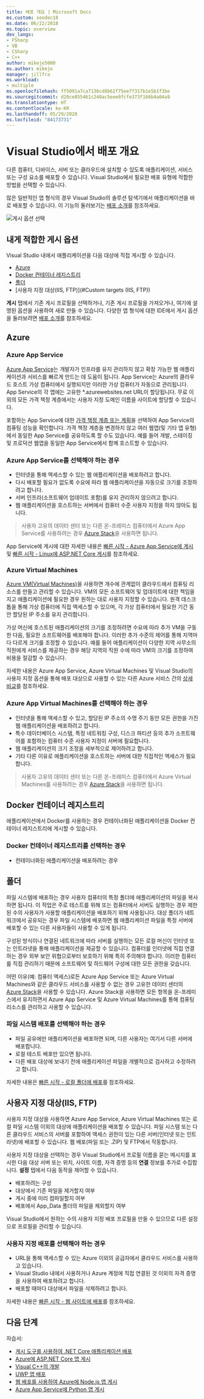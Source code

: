 ```yaml
---
title: 배포 개요 | Microsoft Docs
ms.custom: seodec18
ms.date: 06/22/2018
ms.topic: overview
dev_langs:
- FSharp
- VB
- CSharp
- C++
author: mikejo5000
ms.author: mikejo
manager: jillfra
ms.workload:
- multiple
ms.openlocfilehash: ff5091a7ca7136cd8b62f75ee7f317b1e5b1f3be
ms.sourcegitcommit: d20ce855461c240ac5eee0fcfe373f166b4a04a9
ms.translationtype: HT
ms.contentlocale: ko-KR
ms.lasthandoff: 05/29/2020
ms.locfileid: "84173731"
---
```

# <a name="overview-of-deployment-in-visual-studio"></a>Visual Studio에서 배포 개요

다른 컴퓨터, 디바이스, 서버 또는 클라우드에 설치할 수 있도록 애플리케이션, 서비스 또는 구성 요소를 배포할 수 있습니다. Visual Studio에서 필요한 배포 유형에 적합한 방법을 선택할 수 있습니다.

많은 일반적인 앱 형식의 경우 Visual Studio의 솔루션 탐색기에서 애플리케이션을 바로 배포할 수 있습니다. 이 기능의 둘러보기는 [배포 소개](../deployment/deploying-applications-services-and-components.md)를 참조하세요.

![게시 옵션 선택](../deployment/media/quickstart-publish-dialog.png)

## <a name="what-publishing-options-are-right-for-me"></a>내게 적합한 게시 옵션

Visual Studio 내에서 애플리케이션을 다음 대상에 직접 게시할 수 있습니다.

- [Azure](#azure)
- [Docker 컨테이너 레지스트리](#docker-container-registry)
- [폴더](#folder)
- [사용자 지정 대상(IIS, FTP)](#Custom targets (IIS, FTP))

**게시** 탭에서 기존 게시 프로필을 선택하거나, 기존 게시 프로필을 가져오거나, 여기에 설명된 옵션을 사용하여 새로 만들 수 있습니다. 다양한 앱 형식에 대한 IDE에서 게시 옵션을 둘러보려면 [배포 소개](../deployment/deploying-applications-services-and-components.md)를 참조하세요.

## <a name="azure"></a>Azure 

### <a name="azure-app-service"></a>Azure App Service

[Azure App Service](/azure/app-service/app-service-web-overview)는 개발자가 인프라를 유지 관리하지 않고 확장 가능한 웹 애플리케이션과 서비스를 빠르게 만드는 데 도움이 됩니다. App Service는 Azure의 클라우드 호스트 가상 컴퓨터에서 실행되지만 이러한 가상 컴퓨터가 자동으로 관리됩니다. App Service의 각 앱에는 고유한 \*.azurewebsites.net URL이 할당됩니다. 무료 이외의 모든 가격 책정 계층에서는 사용자 지정 도메인 이름을 사이트에 할당할 수 있습니다.

포함하는 App Service에 대한 [가격 책정 계층 또는 계획](/azure/app-service/azure-web-sites-web-hosting-plans-in-depth-overview)을 선택하여 App Service의 컴퓨팅 성능을 확인합니다. 가격 책정 계층을 변경하지 않고 여러 웹앱(및 기타 앱 유형)에서 동일한 App Service를 공유하도록 할 수도 있습니다. 예를 들어 개발, 스테이징 및 프로덕션 웹앱을 동일한 App Service에서 함께 호스트할 수 있습니다.

### <a name="when-to-choose-azure-app-service"></a>Azure App Service를 선택해야 하는 경우

- 인터넷을 통해 액세스할 수 있는 웹 애플리케이션을 배포하려고 합니다.
- 다시 배포할 필요가 없도록 수요에 따라 웹 애플리케이션을 자동으로 크기를 조정하려고 합니다.
- 서버 인프라(소프트웨어 업데이트 포함)를 유지 관리하지 않으려고 합니다.
- 웹 애플리케이션을 호스트하는 서버에서 컴퓨터 수준 사용자 지정을 하지 않아도 됩니다.

> 사용자 고유의 데이터 센터 또는 다른 온-프레미스 컴퓨터에서 Azure App Service를 사용하려는 경우 [Azure Stack](https://azure.microsoft.com/overview/azure-stack/)을 사용하면 됩니다.

App Service에 게시에 대한 자세한 내용은 [빠른 시작 - Azure App Service에 게시](quickstart-deploy-to-azure.md) 및 [빠른 시작 - Linux에 ASP.NET Core 게시](quickstart-deploy-to-linux.md)를 참조하세요.

### <a name="azure-virtual-machines"></a>Azure Virtual Machines

[Azure VM(Virtual Machines)](https://azure.microsoft.com/documentation/services/virtual-machines/)을 사용하면 개수에 관계없이 클라우드에서 컴퓨팅 리소스를 만들고 관리할 수 있습니다. VM의 모든 소프트웨어 및 업데이트에 대한 책임을 지고 애플리케이션에 필요한 경우 원하는 대로 사용자 지정할 수 있습니다. 원격 데스크톱을 통해 가상 컴퓨터에 직접 액세스할 수 있으며, 각 가상 컴퓨터에서 필요한 기간 동안 할당된 IP 주소를 유지 관리합니다.

가상 머신에 호스트된 애플리케이션의 크기를 조정하려면 수요에 따라 추가 VM을 구동한 다음, 필요한 소프트웨어를 배포해야 합니다. 이러한 추가 수준의 제어를 통해 지역마다 다르게 크기를 조정할 수 있습니다. 예를 들어 애플리케이션이 다양한 지역 사무소의 직원에게 서비스를 제공하는 경우 해당 지역의 직원 수에 따라 VM의 크기를 조정하여 비용을 절감할 수 있습니다.

자세한 내용은 Azure App Service, Azure Virtual Machines 및 Visual Studio의 사용자 지정 옵션을 통해 배포 대상으로 사용할 수 있는 다른 Azure 서비스 간의 [상세 비교](https://azure.microsoft.com/documentation/articles/choose-web-site-cloud-service-vm/)를 참조하세요.

### <a name="when-to-choose-azure-app-virtual-machines"></a>Azure App Virtual Machines를 선택해야 하는 경우

- 인터넷을 통해 액세스할 수 있고, 할당된 IP 주소의 수명 주기 동안 모든 권한을 가진 웹 애플리케이션을 배포하려고 합니다.
- 특수 데이터베이스 시스템, 특정 네트워킹 구성, 디스크 파티션 등의 추가 소프트웨어를 포함하는 컴퓨터 수준 사용자 지정이 서버에 필요합니다.
- 웹 애플리케이션의 크기 조정을 세부적으로 제어하려고 합니다.
- 기타 다른 이유로 애플리케이션을 호스트하는 서버에 대한 직접적인 액세스가 필요합니다.

> 사용자 고유의 데이터 센터 또는 다른 온-프레미스 컴퓨터에서 Azure Virtual Machines를 사용하려는 경우 [Azure Stack](https://azure.microsoft.com/overview/azure-stack/)을 사용하면 됩니다.

## <a name="docker-container-registry"></a>Docker 컨테이너 레지스트리

애플리케이션에서 Docker를 사용하는 경우 컨테이너화된 애플리케이션을 Docker 컨테이너 레지스트리에 게시할 수 있습니다.

### <a name="when-to-choose-docker-container-registry"></a>Docker 컨테이너 레지스트리를 선택하는 경우

- 컨테이너화된 애플리케이션을 배포하려는 경우

## <a name="folder"></a>폴더

파일 시스템에 배포하는 경우 사용자 컴퓨터의 특정 폴더에 애플리케이션의 파일을 복사하면 됩니다. 이 작업은 주로 테스트를 위해 또는 컴퓨터에서 서버도 실행하는 경우 제한된 수의 사용자가 사용할 애플리케이션을 배포하기 위해 사용됩니다. 대상 폴더가 네트워크에서 공유되는 경우 파일 시스템에 배포하면 웹 애플리케이션 파일을 특정 서버에 배포할 수 있는 다른 사용자들이 사용할 수 있게 됩니다.

구성된 방식이나 연결된 네트워크에 따라 서버를 실행하는 모든 로컬 머신이 인터넷 또는 인트라넷을 통해 애플리케이션을 제공할 수 있습니다. 컴퓨터를 인터넷에 직접 연결하는 경우 외부 보안 위협으로부터 보호하기 위해 특히 주의해야 합니다. 이러한 컴퓨터를 직접 관리하기 때문에 소프트웨어 및 하드웨어 구성에 대한 모든 권한을 갖습니다.

어떤 이유(예: 컴퓨터 액세스)로든 Azure App Service 또는 Azure Virtual Machines와 같은 클라우드 서비스를 사용할 수 없는 경우 고유한 데이터 센터의 [Azure Stack](https://azure.microsoft.com/overview/azure-stack/)을 사용할 수 있습니다. Azure Stack을 사용하면 모든 항목을 온-프레미스에서 유지하면서 Azure App Service 및 Azure Virtual Machines를 통해 컴퓨팅 리소스를 관리하고 사용할 수 있습니다.

### <a name="when-to-choose-file-system-deployment"></a>파일 시스템 배포를 선택해야 하는 경우

- 파일 공유에만 애플리케이션을 배포하면 되며, 다른 사용자는 여기서 다른 서버에 배포합니다.
- 로컬 테스트 배포만 있으면 됩니다.
- 다른 배포 대상에 보내기 전에 애플리케이션 파일을 개별적으로 검사하고 수정하려고 합니다.

자세한 내용은 [빠른 시작 - 로컬 폴더에 배포](quickstart-deploy-to-local-folder.md)를 참조하세요.

## <a name="custom-targets-iis-ftp"></a>사용자 지정 대상(IIS, FTP)

사용자 지정 대상을 사용하면 Azure App Service, Azure Virtual Machines 또는 로컬 파일 시스템 이외의 대상에 애플리케이션을 배포할 수 있습니다. 파일 시스템 또는 다른 클라우드 서비스의 서버를 포함하여 액세스 권한이 있는 다른 서버(인터넷 또는 인트라넷)에 배포할 수 있습니다. 웹 배포(파일 또는 .ZIP) 및 FTP에서 작동합니다.

사용자 지정 대상을 선택하는 경우 Visual Studio에서 프로필 이름을 묻는 메시지를 표시한 다음 대상 서버 또는 위치, 사이트 이름, 자격 증명 등의 **연결** 정보를 추가로 수집합니다. **설정** 탭에서 다음 동작을 제어할 수 있습니다.

- 배포하려는 구성
- 대상에서 기존 파일을 제거할지 여부
- 게시 중에 미리 컴파일할지 여부
- 배포에서 App_Data 폴더의 파일을 제외할지 여부

Visual Studio에서 원하는 수의 사용자 지정 배포 프로필을 만들 수 있으므로 다른 설정으로 프로필을 관리할 수 있습니다.

### <a name="when-to-choose-custom-deployment"></a>사용자 지정 배포를 선택해야 하는 경우

- URL을 통해 액세스할 수 있는 Azure 이외의 공급자에서 클라우드 서비스를 사용하고 있습니다.
- Visual Studio 내에서 사용하거나 Azure 계정에 직접 연결된 것 이외의 자격 증명을 사용하여 배포하려고 합니다.
- 배포할 때마다 대상에서 파일을 삭제하려고 합니다.

자세한 내용은 [빠른 시작 - 웹 사이트에 배포](quickstart-deploy-to-a-web-site.md)를 참조하세요.

## <a name="next-steps"></a>다음 단계

자습서:

- [게시 도구를 사용하여 .NET Core 애플리케이션 배포](/dotnet/core/deploying/deploy-with-vs?toc=/visualstudio/deployment/toc.json&bc=/visualstudio/deployment/_breadcrumb/toc.json)
- [Azure에 ASP.NET Core 앱 게시](/aspnet/core/tutorials/publish-to-azure-webapp-using-vs?toc=/visualstudio/deployment/toc.json&bc=/visualstudio/deployment/_breadcrumb/toc.json)
- [Visual C++의 개발](/cpp/windows/deployment-in-visual-cpp)
- [UWP 앱 배포](/windows/uwp/packaging/packaging-uwp-apps?toc=/visualstudio/deployment/toc.json&bc=/visualstudio/deployment/_breadcrumb/toc.json)
- [웹 배포를 사용하여 Azure에 Node.js 앱 게시](https://github.com/Microsoft/nodejstools/wiki/Publish-to-Azure-Website-using-Web-Deploy?toc=/visualstudio/deployment/toc.json&bc=/visualstudio/deployment/_breadcrumb/toc.json)
- [Azure App Service에 Python 앱 게시](../python/publishing-python-web-applications-to-azure-from-visual-studio.md?toc=/visualstudio/deployment/toc.json&bc=/visualstudio/deployment/_breadcrumb/toc.json)
